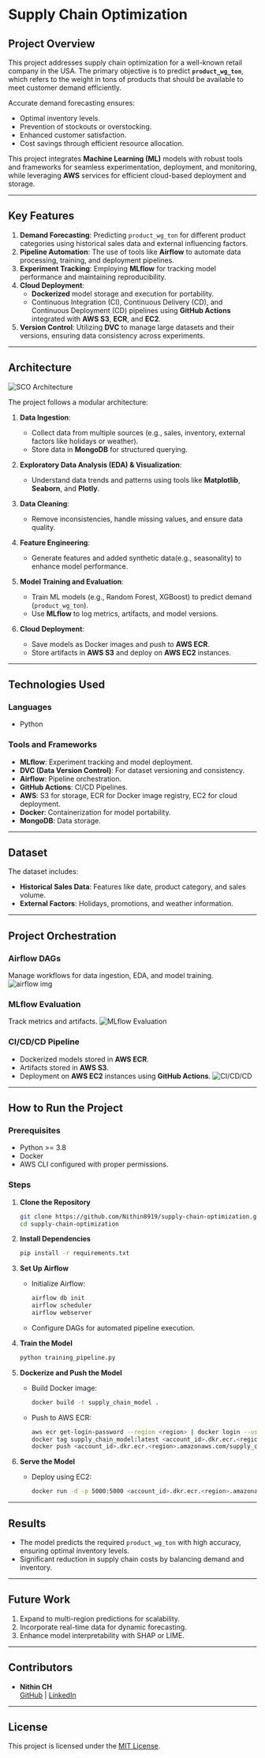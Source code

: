 # Supply Chain Optimization

## **Project Overview**
This project addresses supply chain optimization for a well-known retail company in the USA. The primary objective is to predict **`product_wg_ton`**, which refers to the weight in tons of products that should be available to meet customer demand efficiently.

Accurate demand forecasting ensures:
- Optimal inventory levels.
- Prevention of stockouts or overstocking.
- Enhanced customer satisfaction.
- Cost savings through efficient resource allocation.

This project integrates **Machine Learning (ML)** models with robust tools and frameworks for seamless experimentation, deployment, and monitoring, while leveraging **AWS** services for efficient cloud-based deployment and storage.

---

## **Key Features**
1. **Demand Forecasting**: Predicting `product_wg_ton` for different product categories using historical sales data and external influencing factors.
2. **Pipeline Automation**: The use of tools like **Airflow** to automate data processing, training, and deployment pipelines.
3. **Experiment Tracking**: Employing **MLflow** for tracking model performance and maintaining reproducibility.
4. **Cloud Deployment**: 
   - **Dockerized** model storage and execution for portability.
   - Continuous Integration (CI), Continuous Delivery (CD), and Continuous Deployment (CD) pipelines using **GitHub Actions** integrated with **AWS S3**, **ECR**, and **EC2**.
5. **Version Control**: Utilizing **DVC** to manage large datasets and their versions, ensuring data consistency across experiments.

---

## **Architecture**

![SCO Architecture](https://github.com/user-attachments/assets/5b54786d-6455-4f62-9c4e-34af53219fcd)

The project follows a modular architecture:
1. **Data Ingestion**:
   - Collect data from multiple sources (e.g., sales, inventory, external factors like holidays or weather).
   - Store data in **MongoDB** for structured querying.

2. **Exploratory Data Analysis (EDA) & Visualization**:
   - Understand data trends and patterns using tools like **Matplotlib**, **Seaborn**, and **Plotly**.

3. **Data Cleaning**:
   - Remove inconsistencies, handle missing values, and ensure data quality.

4. **Feature Engineering**:
   - Generate features and added synthetic data(e.g., seasonality) to enhance model performance.

5. **Model Training and Evaluation**:
   - Train ML models (e.g., Random Forest, XGBoost) to predict demand (`product_wg_ton`).
   - Use **MLflow** to log metrics, artifacts, and model versions.

6. **Cloud Deployment**:
   - Save models as Docker images and push to **AWS ECR**.
   - Store artifacts in **AWS S3** and deploy on **AWS EC2** instances.

---

## **Technologies Used**

### **Languages**
- Python

### **Tools and Frameworks**
- **MLflow**: Experiment tracking and model deployment.
- **DVC (Data Version Control)**: For dataset versioning and consistency.
- **Airflow**: Pipeline orchestration.
- **GitHub Actions**: CI/CD Pipelines.
- **AWS**: S3 for storage, ECR for Docker image registry, EC2 for cloud deployment.
- **Docker**: Containerization for model portability.
- **MongoDB**: Data storage.

---

## **Dataset**

The dataset includes:
- **Historical Sales Data**: Features like date, product category, and sales volume.
- **External Factors**: Holidays, promotions, and weather information.

---

## **Project Orchestration**

### **Airflow DAGs**
Manage workflows for data ingestion, EDA, and model training.
![airflow img](https://github.com/user-attachments/assets/8fffd44d-d273-425a-a9d0-bb6d78781ea1)

### **MLflow Evaluation**
Track metrics and artifacts.
![MLflow Evaluation](https://github.com/user-attachments/assets/05387458-7709-4b95-8fd3-b6e14b96e3d3)

### **CI/CD/CD Pipeline**
- Dockerized models stored in **AWS ECR**.
- Artifacts stored in **AWS S3**.
- Deployment on **AWS EC2** instances using **GitHub Actions**.
![CI/CD/CD](https://github.com/user-attachments/assets/614de2ed-fbd3-4349-898f-4a813d69496b)

---

## **How to Run the Project**

### **Prerequisites**
- Python >= 3.8
- Docker
- AWS CLI configured with proper permissions.

### **Steps**

1. **Clone the Repository**
   ```bash
   git clone https://github.com/Nithin8919/supply-chain-optimization.git
   cd supply-chain-optimization
   ```

2. **Install Dependencies**
   ```bash
   pip install -r requirements.txt
   ```

3. **Set Up Airflow**
   - Initialize Airflow:
     ```bash
     airflow db init
     airflow scheduler
     airflow webserver
     ```
   - Configure DAGs for automated pipeline execution.

4. **Train the Model**
   ```bash
   python training_pipeline.py
   ```

5. **Dockerize and Push the Model**
   - Build Docker image:
     ```bash
     docker build -t supply_chain_model .
     ```
   - Push to AWS ECR:
     ```bash
     aws ecr get-login-password --region <region> | docker login --username AWS --password-stdin <account_id>.dkr.ecr.<region>.amazonaws.com
     docker tag supply_chain_model:latest <account_id>.dkr.ecr.<region>.amazonaws.com/supply_chain_model:latest
     docker push <account_id>.dkr.ecr.<region>.amazonaws.com/supply_chain_model:latest
     ```

6. **Serve the Model**
   - Deploy using EC2:
     ```bash
     docker run -d -p 5000:5000 <account_id>.dkr.ecr.<region>.amazonaws.com/supply_chain_model:latest
     ```


---

## **Results**
- The model predicts the required `product_wg_ton` with high accuracy, ensuring optimal inventory levels.
- Significant reduction in supply chain costs by balancing demand and inventory.

---

## **Future Work**
1. Expand to multi-region predictions for scalability.
2. Incorporate real-time data for dynamic forecasting.
3. Enhance model interpretability with SHAP or LIME.

---

## **Contributors**
- **Nithin CH**  
  [GitHub](https://github.com/Nithin8919) | [LinkedIn](https://www.linkedin.com/in/nithin-ch-7a478b21a/)

---

## **License**
This project is licensed under the [MIT License](LICENSE).
